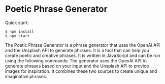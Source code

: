 # Poetic Phrase Generator

Quick start:

```
$ npm install
$ npm start
````

The Poetic Phrase Generator is a phrase generator that uses the OpenAI API and the Unsplash API to generate phrases. It is a tool that can help you create poetic and creative phrases. It is written in JavaScript and can be run using the following commands:
The generator uses the OpenAI API to generate phrases based on your input and the Unsplash API to provide images for inspiration. It combines these two sources to create unique and imaginative phrases.
